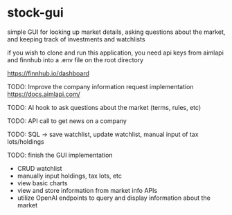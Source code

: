 # stock-gui
simple GUI for looking up market details, asking questions about the market, and keeping track of investments and watchlists

if you wish to clone and run this application, you need api keys from aimlapi and finnhub into a .env file on the root directory

https://finnhub.io/dashboard

TODO: Improve the company information request implementation https://docs.aimlapi.com/

TODO: AI hook to ask questions about the market (terms, rules, etc)

TODO: API call to get news on a company

TODO: SQL -> save watchlist, update watchlist, manual input of tax lots/holdings

TODO: finish the GUI implementation 
- CRUD watchlist
- manually input holdings, tax lots, etc
- view basic charts
- view and store information from market info APIs
- utilize OpenAI endpoints to query and display information about the market